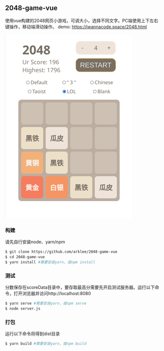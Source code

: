 ## 2048-game-vue

使用vue构建的2048网页小游戏，可调大小，选择不同文字。PC端使用上下左右键操作，移动端滑动操作。
demo: https://iwannacode.space/2048.html

![preview](/screenshot/image1.png)

### 构建
请先自行安装node、yarn/npm
```bash
$ git clone https://github.com/arklee/2048-game-vue
$ cd 2048-game-vue
$ yarn install #需要安装yarn，或npm install
```
### 测试

分数保存在scoreData目录中，要存取最高分需要先开启测试服务器。运行以下命令，打开浏览器并访问http://localhost:8080

```bash
$ yarn serve #需要安装yarn，或npm serve
$ node server.js
```

### 打包
运行以下命令将得到dist目录
```bash
$ yarn build #需要安装yarn，或npm build
```
